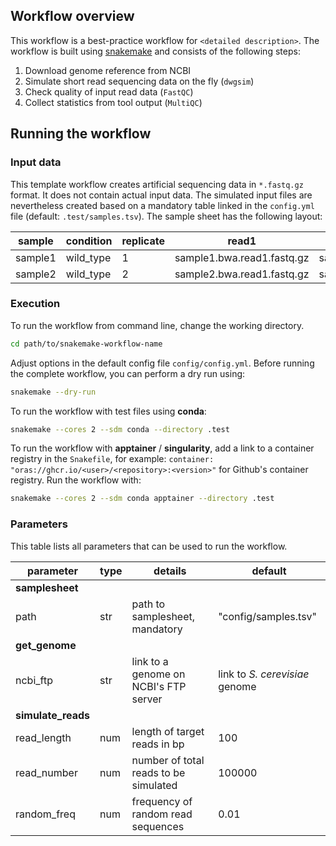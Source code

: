 ## Workflow overview

This workflow is a best-practice workflow for `<detailed description>`.
The workflow is built using [snakemake](https://snakemake.readthedocs.io/en/stable/) and consists of the following steps:

1. Download genome reference from NCBI
2. Simulate short read sequencing data on the fly (`dwgsim`)
3. Check quality of input read data (`FastQC`)
4. Collect statistics from tool output (`MultiQC`)

## Running the workflow

### Input data

This template workflow creates artificial sequencing data in `*.fastq.gz` format. It does not contain actual input data. The simulated input files are nevertheless created based on a mandatory table linked in the `config.yml` file (default: `.test/samples.tsv`). The sample sheet has the following layout:

| sample  | condition | replicate | read1                      | read2                      |
| ------- | --------- | --------- | -------------------------- | -------------------------- |
| sample1 | wild_type | 1         | sample1.bwa.read1.fastq.gz | sample1.bwa.read2.fastq.gz |
| sample2 | wild_type | 2         | sample2.bwa.read1.fastq.gz | sample2.bwa.read2.fastq.gz |

### Execution

To run the workflow from command line, change the working directory.

```bash
cd path/to/snakemake-workflow-name
```

Adjust options in the default config file `config/config.yml`.
Before running the complete workflow, you can perform a dry run using:

```bash
snakemake --dry-run
```

To run the workflow with test files using **conda**:

```bash
snakemake --cores 2 --sdm conda --directory .test
```

To run the workflow with **apptainer** / **singularity**, add a link to a container registry in the `Snakefile`, for example:
`container: "oras://ghcr.io/<user>/<repository>:<version>"` for Github's container registry. Run the workflow with:

```bash
snakemake --cores 2 --sdm conda apptainer --directory .test
```

### Parameters

This table lists all parameters that can be used to run the workflow.

| parameter          | type | details                               | default                        |
| ------------------ | ---- | ------------------------------------- | ------------------------------ |
| **samplesheet**    |      |                                       |                                |
| path               | str  | path to samplesheet, mandatory        | "config/samples.tsv"           |
| **get_genome**     |      |                                       |                                |
| ncbi_ftp           | str  | link to a genome on NCBI's FTP server | link to _S. cerevisiae_ genome |
| **simulate_reads** |      |                                       |                                |
| read_length        | num  | length of target reads in bp          | 100                            |
| read_number        | num  | number of total reads to be simulated | 100000                         |
| random_freq        | num  | frequency of random read sequences    | 0.01                           |
